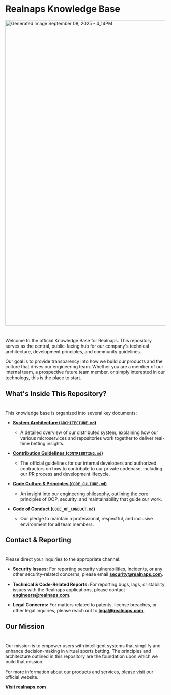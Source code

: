 # Realnaps Knowledge Base


<img width="1088" height="960" alt="Generated Image September 08, 2025 - 4_14PM" src="https://github.com/user-attachments/assets/dee2ecd3-6e34-4e60-8d58-5866f767a44b" />

# 

Welcome to the official Knowledge Base for Realnaps. This repository serves as the central, public-facing hub for our company's technical architecture, development principles, and community guidelines.

Our goal is to provide transparency into how we build our products and the culture that drives our engineering team. Whether you are a member of our internal team, a prospective future team member, or simply interested in our technology, this is the place to start.

## What's Inside This Repository?

# 

This knowledge base is organized into several key documents:

*   [**System Architecture (`ARCHITECTURE.md`)**](https://github.com/REALNAPS-BRAND/knowledge-base/blob/main/ARCHITECTURE.md)
    
    *   A detailed overview of our distributed system, explaining how our various microservices and repositories work together to deliver real-time betting insights.
        
*   [**Contribution Guidelines (`CONTRIBUTING.md`)**](https://github.com/REALNAPS-BRAND/knowledge-base/blob/main/CONTRIBUTING.md)
    
    *   The official guidelines for our internal developers and authorized contractors on how to contribute to our private codebase, including our PR process and development lifecycle.
        
*   [**Code Culture & Principles (`CODE_CULTURE.md`)**](https://github.com/REALNAPS-BRAND/knowledge-base/blob/main/guides/code-culture.md)
    
    *   An insight into our engineering philosophy, outlining the core principles of OOP, security, and maintainability that guide our work.
        
*   [**Code of Conduct (`CODE_OF_CONDUCT.md`)**](https://github.com/REALNAPS-BRAND/knowledge-base/blob/main/guides/code-of-conduct.md)
    
    *   Our pledge to maintain a professional, respectful, and inclusive environment for all team members.
        

## Contact & Reporting

# 

Please direct your inquiries to the appropriate channel:

*   **Security Issues:** For reporting security vulnerabilities, incidents, or any other security-related concerns, please email **security@realnaps.com**.
    
*   **Technical & Code-Related Reports:** For reporting bugs, lags, or stability issues with the Realnaps applications, please contact **engineers@realnaps.com**.
    
*   **Legal Concerns:** For matters related to patents, license breaches, or other legal inquiries, please reach out to **legal@realnaps.com**.
    

## Our Mission

# 

Our mission is to empower users with intelligent systems that simplify and enhance decision-making in virtual sports betting. The principles and architecture outlined in this repository are the foundation upon which we build that mission.

For more information about our products and services, please visit our official website.

[**Visit realnaps.com**](https://realnaps.com/)
